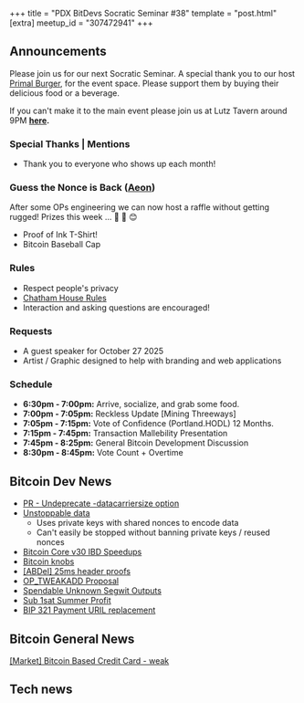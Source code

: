 +++
title = "PDX BitDevs Socratic Seminar #38"
template = "post.html"
[extra]
meetup_id = "307472941"
+++
## Announcements

Please join us for our next Socratic Seminar. A special thank you to our host <a href="https://dicksprimalburger.com/" data-no-summary>Primal Burger</a>, for the event space. Please support them by buying their delicious food or a beverage.

If you can't make it to the main event please join us at Lutz Tavern around 9PM **<a href="https://www.lutztavern.com/" data-no-summary>here</a>.**

### Special Thanks | Mentions
- Thank you to everyone who shows up each month!

### Guess the Nonce is Back ([Aeon](https://x.com/aeonBTC))
After some OPs engineering we can now host a raffle without getting rugged! Prizes this week ... 🎉 🎁 😊
  - Proof of Ink T-Shirt!
  - Bitcoin Baseball Cap

### Rules
- Respect people's privacy
- [Chatham House Rules](https://www.chathamhouse.org/about-us/chatham-house-rule)
- Interaction and asking questions are encouraged!

### Requests
- A guest speaker for October 27 2025
- Artist / Graphic designed to help with branding and web applications

### Schedule
- **6:30pm - 7:00pm:** Arrive, socialize, and grab some food.
- **7:00pm - 7:05pm:** Reckless Update [Mining Threeways]
- **7:05pm - 7:15pm:** Vote of Confidence (Portland.HODL) 12 Months.
- **7:15pm - 7:45pm:** Transaction Mallebility Presentation
- **7:45pm - 8:25pm:** General Bitcoin Development Discussion
- **8:30pm - 8:45pm:** Vote Count + Overtime

## Bitcoin Dev News
- [PR - Undeprecate -datacarriersize option](https://github.com/bitcoin/bitcoin/pull/33453)
- [Unstoppable data](https://x.com/BitMEXResearch/status/1960328464008978669)
  - Uses private keys with shared nonces to encode data
  - Can't easily be stopped without banning private keys / reused nonces
- [Bitcoin Core v30 IBD Speedups](https://x.com/L0RINC/status/1968392472717033927)
- [Bitcoin knobs](https://github.com/TABConf/bitcoinknobs)
- [[ABDel] 25ms header proofs](https://x.com/dimahledba/status/1968666625189564796)
- [OP_TWEAKADD Proposal](https://github.com/bitcoin/bips/pull/1944)
- [Spendable Unknown Segwit Outputs](https://x.com/mononautical/status/1968527558846419299)
- [Sub 1sat Summer Profit](https://x.com/mononautical/status/1968138301182972400)
- [BIP 321 Payment URIL replacement](https://x.com/TheBlueMatt/status/1970612483867255173)

## Bitcoin General News
[[Market] Bitcoin Based Credit Card - weak](https://x.com/WatcherGuru/status/1970472183383159277)

## Tech news
